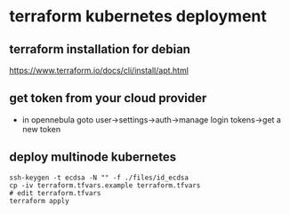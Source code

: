 # terraform kubernetes deployment

## terraform installation for debian

https://www.terraform.io/docs/cli/install/apt.html

## get token from your cloud provider

* in opennebula goto user->settings->auth->manage login tokens->get a new token

## deploy multinode kubernetes

```
ssh-keygen -t ecdsa -N "" -f ./files/id_ecdsa
cp -iv terraform.tfvars.example terraform.tfvars
# edit terraform.tfvars
terraform apply
```

